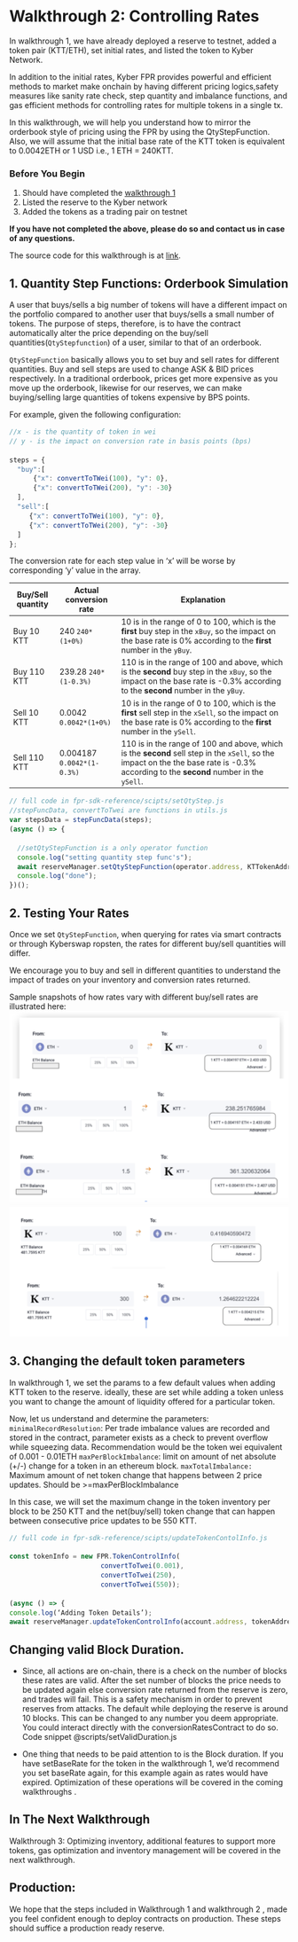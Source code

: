  # Walkthrough 2: Controlling Rates

In walkthrough 1, we have already deployed a reserve to testnet, added a token pair (KTT/ETH), set initial rates, and listed the token to Kyber Network. 

In addition to the initial rates, Kyber FPR provides powerful and efficient methods to market make onchain by having different pricing logics,safety measures like sanity rate check, step quantity and imbalance functions, and  gas efficient methods for controlling rates for multiple tokens in a single tx.

In this walkthrough, we will help you understand how to mirror the orderbook style of pricing using the FPR by using the QtyStepFunction. Also, we will assume that the initial base rate of the KTT token is equivalent to 0.0042ETH or 1 USD i.e., 1 ETH = 240KTT. 

### Before You Begin

1. Should have completed the [walkthrough 1](docs/tutorial-walkthrough1.md)
2. Listed the reserve to the Kyber network
3. Added the tokens as a trading pair on testnet

**If you have not completed the above, please do so and contact us in case of any questions.**

The source code for this walkthrough is at [link](/scripts).

## 1. Quantity Step Functions: Orderbook Simulation 

A user that buys/sells a big number of tokens will have a different impact on the portfolio compared to another user that buys/sells a small number of tokens. The purpose of steps, therefore, is to have the contract automatically alter the price depending on the buy/sell quantities(`QtyStepfunction`) of a user, similar to that of an orderbook.

`QtyStepFunction` basically allows you to set buy and sell rates for different quantities. Buy and sell steps are used to change ASK & BID prices respectively. In a traditional orderbook, prices get more expensive as you move up the orderbook, likewise for our reserves, we can make buying/selling large quantities of tokens expensive by BPS points.

For example, given the following configuration:
```js
//x - is the quantity of token in wei
// y - is the impact on conversion rate in basis points (bps)

steps = {
  "buy":[
      {"x": convertToTWei(100), "y": 0},
      {"x": convertToTWei(200), "y": -30}
  ],
  "sell":[
     {"x": convertToTWei(100), "y": 0},
     {"x": convertToTWei(200), "y": -30}
  ]
};
```
The conversion rate for each step value in ‘x’ will be worse by corresponding  ‘y’ value in the array. 


| Buy/Sell quantity | Actual conversion rate | Explanation                                                                                                                                                                         |
| ----------------- | ---------------------- | ----------------------------------------------------------------------------------------------------------------------------------------------------------------------------------- |
| Buy 10 KTT        | 240 `240*(1+0%)`       | 10 is in the range of 0 to 100, which is the **first** buy step in the `xBuy`, so the impact on the base rate is 0% according to the **first** number in the `yBuy`.            |
| Buy 110 KTT       | 239.28 `240*(1-0.3%)`    | 110 is in the range of 100 and above, which is the **second** buy step in the `xBuy`, so the impact on the base rate is -0.3% according to the **second** number in the `yBuy`.    |
| Sell 10 KTT       | 0.0042 `0.0042*(1+0%)`     | 10 is in the range of 0 to 100, which is the **first** sell step in the `xSell`, so the impact on the base rate is 0% according to the **first** number in the `ySell`.         |
| Sell 110 KTT      | 0.004187 `0.0042*(1-0.3%)` | 110 is in the range of 100 and above, which is the **second** sell step in the `xSell`, so the impact on the the base rate is -0.3% according to the **second** number in the `ySell`. |

```js
// full code in fpr-sdk-reference/scipts/setQtyStep.js
//stepFuncData, convertToTwei are functions in utils.js
var stepsData = stepFuncData(steps);
(async () => {
 
  //setQtyStepFunction is a only operator function
  console.log("setting quantity step func's");
  await reserveManager.setQtyStepFunction(operator.address, KTTokenAddress, stepData.buy, stepData.sell);
  console.log("done");
})();
```

## 2. Testing Your Rates

Once we set `QtyStepFunction`, when querying for rates via smart contracts or through Kyberswap ropsten, the rates for different buy/sell quantities will differ.

We encourage you to buy and sell in different quantities to understand the impact of trades on your inventory and conversion rates returned.

Sample snapshots of how rates vary with different buy/sell rates are illustrated here:
![Buy illustration](/snapShots/buy.png "Buy")
![Sell Illustration](/snapShots/sell.png "Sell" )

## 3. Changing the default token parameters 

In walkthrough 1, we set the params to a few default values when adding KTT token to the reserve. ideally, these are set while adding a token unless you want to change the amount of liquidity offered for a particular token.

 Now, let us understand and determine the parameters:
`minimalRecordResolution`: Per trade imbalance values are recorded and stored in the contract, parameter exists as a check to prevent overflow while squeezing data. Recommendation would be the token wei equivalent of 0.001 - 0.01ETH
`maxPerBlockImbalance`:  limit on amount of net absolute (+/-) change for a token in an ethereum block.
`maxTotalImbalance:` Maximum amount of net token change that happens between 2 price updates. Should be >=maxPerBlockImbalance

In this case, we will set the maximum change in the token inventory per block to be 250 KTT and the net(buy/sell) token change that can happen between consecutive price updates to be 550 KTT.  

```js
// full code in fpr-sdk-reference/scipts/updateTokenContolInfo.js

const tokenInfo = new FPR.TokenControlInfo(
                       convertToTwei(0.001),
                       convertToTwei(250),
                       convertToTwei(550));

(async () => {
console.log(‘Adding Token Details’);
await reserveManager.updateTokenControlInfo(account.address, tokenAddress, tokenInfo); })();
```
## Changing valid Block Duration. 
* Since, all actions are on-chain, there is a check on the number of blocks these rates are valid. After the set number of blocks the price needs to be updated again else conversion rate returned from the reserve is zero, and trades will fail. This is a safety mechanism in order to prevent reserves from attacks. The default while deploying the reserve is around 10 blocks. This can be changed to any number you deem appropriate. You could interact directly with the conversionRatesContract to do so. Code snippet @scripts/setValidDuration.js

* One thing that needs to be paid attention to is the Block duration. If you have setBaseRate for the token in the walkthrough 1, we’d recommend you set baseRate again, for this example again as rates would have expired. Optimization of these operations will be covered in the coming walkthroughs .

## In The Next Walkthrough 
Walkthrough 3: Optimizing inventory, additional features to support more tokens, gas optimization and inventory management will be covered in the next walkthrough.

## Production:
We hope that the steps included in Walkthrough 1 and walkthrough 2 , made you feel confident enough to deploy contracts on production. These steps should suffice a production ready reserve.  
